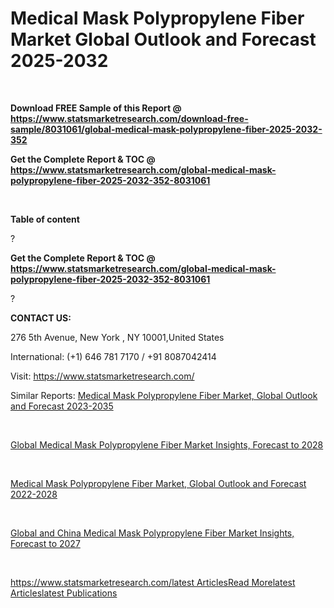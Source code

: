 <h1>Medical Mask Polypropylene Fiber Market Global Outlook and Forecast 2025-2032</h1><br/><p><strong>Download FREE Sample of this Report @ <a href="https://www.statsmarketresearch.com/download-free-sample/8031061/global-medical-mask-polypropylene-fiber-2025-2032-352">https://www.statsmarketresearch.com/download-free-sample/8031061/global-medical-mask-polypropylene-fiber-2025-2032-352</a></strong></p>
 
 
 
 <div><b>Get the Complete Report & TOC @ <a href="https://www.statsmarketresearch.com/global-medical-mask-polypropylene-fiber-2025-2032-352-8031061">https://www.statsmarketresearch.com/global-medical-mask-polypropylene-fiber-2025-2032-352-8031061</a></b></div>
 
 
 
 <p><br />
 
 <b>Table of content</b></p>
 
 
 
 <p>? </p>
 
 
 
 <div><b>Get the Complete Report & TOC @ <a href="https://www.statsmarketresearch.com/global-medical-mask-polypropylene-fiber-2025-2032-352-8031061">https://www.statsmarketresearch.com/global-medical-mask-polypropylene-fiber-2025-2032-352-8031061</a></b></div>
 
 
 
 <p>? </p>
 
 
 
 <p><b>CONTACT US:</b><br />
 
 276 5th Avenue, New York , NY 10001,United States<br />
 
 International: (+1) 646 781 7170 / +91 8087042414<br />
 
 Visit: <a href="https://www.statsmarketresearch.com/">https://www.statsmarketresearch.com/</a><br />
 
 Similar Reports: <a href="https://www.statsmarketresearch.com/global-medical-mask-polypropylene-fiber-2025-2032-352-8031061">Medical Mask Polypropylene Fiber Market, Global Outlook and Forecast 2023-2035</a><br />
 
 <br />
 
 <a href="https://www.statsmarketresearch.com/global-medical-mask-polypropylene-fiber-2025-2032-352-8031061">Global Medical Mask Polypropylene Fiber Market Insights, Forecast to 2028</a><br />
 
 <br />
 
 <a href="https://www.statsmarketresearch.com/global-medical-mask-polypropylene-fiber-2025-2032-352-8031061">Medical Mask Polypropylene Fiber Market, Global Outlook and Forecast 2022-2028</a><br />
 
 <br />
 
 <a href="https://www.statsmarketresearch.com/global-medical-mask-polypropylene-fiber-2025-2032-352-8031061">Global and China Medical Mask Polypropylene Fiber Market Insights, Forecast to 2027</a><br />
 
 <br />
 
 <a href="https://gyeongbokgung.com">https://www.statsmarketresearch.com/</a><a href="https://hallyeomaritime.com">latest Articles</a><a href="https://jingwansa.com">Read More</a><a href="https://nguoiviet.jp/">latest Articles</a><a href="https://www.intelmarketresearch.com/">latest Publications</a></p>